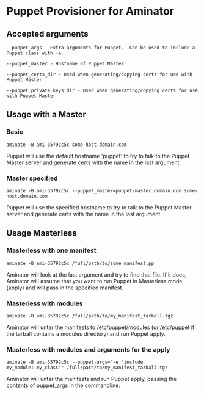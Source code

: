 # Puppet Provisioner for Aminator

## Accepted arguments

```
--puppet_args - Extra arguments for Puppet.  Can be used to include a Puppet class with -e.

--puppet_master - Hostname of Puppet Master

--puppet_certs_dir - Used when generating/copying certs for use with Puppet Master

--puppet_private_keys_dir - Used when generating/copying certs for use with Puppet Master
```

## Usage with a Master

### Basic

```
aminate -B ami-35792c5c some-host.domain.com
```

Puppet will use the default hostname 'puppet' to try to talk to the Puppet Master server and generate certs with the name in the last argument.


### Master specified

```
aminate -B ami-35792c5c --puppet_master=puppet-master.domain.com some-host.domain.com
```

Puppet will use the specified hostname to try to talk to the Puppet Master server and generate certs with the name in the last argument.


## Usage Masterless


### Masterless with one manifest

```
aminate -B ami-35792c5c /full/path/to/some_manifest.pp
```

Aminator will look at the last argument and try to find that file.  If it does, Aminator will assume that you want to run Puppet in Masterless mode (apply) and will pass in the specified manifest.


### Masterless with modules

```
aminate -B ami-35792c5c /full/path/to/my_manifest_tarball.tgz
```

Aminator will untar the manifests to /etc/puppet/modules (or /etc/puppet if the tarball contains a modules directory) and run Puppet apply.


### Masterless with modules and arguments for the apply

```
aminate -B ami-35792c5c --puppet-args="-e 'include my_module::my_class'" /full/path/to/my_manifest_tarball.tgz
```

Aminator will untar the manifests and run Puppet apply, passing the contents of puppet_args in the commandline.

